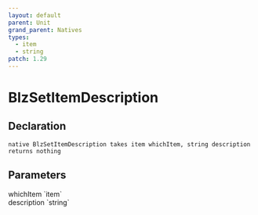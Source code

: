 ```yaml
---
layout: default
parent: Unit
grand_parent: Natives
types:
  - item
  - string
patch: 1.29
---
```


# BlzSetItemDescription

## Declaration

```
native BlzSetItemDescription takes item whichItem, string description returns nothing
```

## Parameters
<dl>
  <dt>whichItem `item`</dt>
  <dd></dd>

  <dt>description `string`</dt>
  <dd></dd>
</dl>